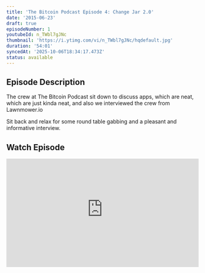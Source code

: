 ```yaml
---
title: 'The Bitcoin Podcast Episode 4: Change Jar 2.0'
date: '2015-06-23'
draft: true
episodeNumber: 1
youtubeId: n_TWbl7gJNc
thumbnail: 'https://i.ytimg.com/vi/n_TWbl7gJNc/hqdefault.jpg'
duration: '54:01'
syncedAt: '2025-10-06T18:34:17.473Z'
status: available
---
```

## Episode Description

The crew at The Bitcoin Podcast sit down to discuss apps, which are neat, which are just kinda neat, and also we interviewed the crew from Lawnmower.io  
  
Sit back and relax for some round table gabbing and a pleasant and informative interview.

## Watch Episode

<div style="position: relative; padding-bottom: 56.25%; height: 0; overflow: hidden;">
  <iframe
    src="https://www.youtube-nocookie.com/embed/n_TWbl7gJNc"
    style="position: absolute; top: 0; left: 0; width: 100%; height: 100%;"
    frameborder="0"
    allow="accelerometer; autoplay; clipboard-write; encrypted-media; gyroscope; picture-in-picture"
    allowfullscreen
  ></iframe>
</div>

